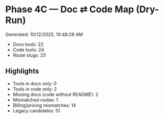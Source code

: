 # Phase 4C — Doc ⇄ Code Map (Dry-Run)

Generated: 10/12/2025, 10:48:29 AM

- Docs tools: 22
- Code tools: 24
- Route slugs: 23

## Highlights
- Tools in docs only: 0
- Tools in code only: 2
- Missing docs (code without README): 2
- Mismatched routes: 1
- Billing/pricing mismatches: 14
- Legacy candidates: 51


